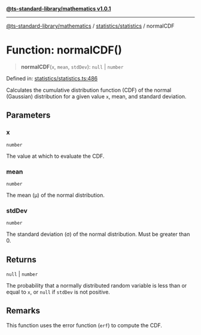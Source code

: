 [**@ts-standard-library/mathematics v1.0.1**](../../../README.md)

***

[@ts-standard-library/mathematics](../../../README.md) / [statistics/statistics](../README.md) / normalCDF

# Function: normalCDF()

> **normalCDF**(`x`, `mean`, `stdDev`): `null` \| `number`

Defined in: [statistics/statistics.ts:486](https://github.com/gabaudette/ts-stdlib/blob/7333da76bc775fbabd0907ad8519b912cfc2fe26/packages/mathematics/src/statistics/statistics.ts#L486)

Calculates the cumulative distribution function (CDF) of the normal (Gaussian) distribution
for a given value `x`, mean, and standard deviation.

## Parameters

### x

`number`

The value at which to evaluate the CDF.

### mean

`number`

The mean (μ) of the normal distribution.

### stdDev

`number`

The standard deviation (σ) of the normal distribution. Must be greater than 0.

## Returns

`null` \| `number`

The probability that a normally distributed random variable is less than or equal to `x`,
         or `null` if `stdDev` is not positive.

## Remarks

This function uses the error function (`erf`) to compute the CDF.
